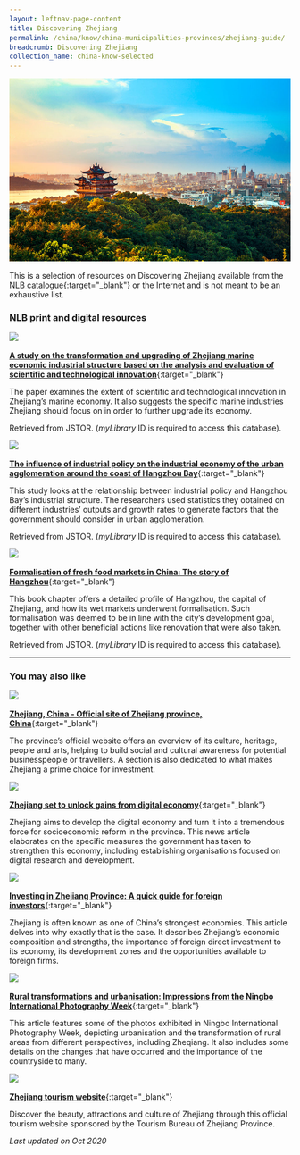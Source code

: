 ```yaml
---
layout: leftnav-page-content
title: Discovering Zhejiang
permalink: /china/know/china-municipalities-provinces/zhejiang-guide/
breadcrumb: Discovering Zhejiang
collection_name: china-know-selected
---
```


<img src="\images\china-selected\zhejiang-guide.jpg" alt="zhejiang guide banner" style="width:800px;" />

This is a selection of resources on Discovering Zhejiang available from the [NLB catalogue](http://catalogue.nlb.gov.sg/){:target="_blank"} or the Internet and is not meant to be an exhaustive list.

### **NLB print and digital resources**

<img src="/images/resources/Database 1.jpg" style="width:180px;" />

[**A study on the transformation and upgrading of Zhejiang marine economic industrial structure based on the analysis and evaluation of scientific and technological innovation**](https://eresources.nlb.gov.sg/Main/browse/resource/1322){:target="_blank"}

The paper examines the extent of scientific and technological innovation in Zhejiang’s marine economy. It also suggests the specific marine industries Zhejiang should focus on in order to further upgrade its economy. 

Retrieved from JSTOR. (*myLibrary* ID is required to access this database).

<img src="/images/resources/Database 2.jpg" style="width:180px;" />

[**The influence of industrial policy on the industrial economy of the urban agglomeration around the coast of Hangzhou Bay**](https://eresources.nlb.gov.sg/Main/browse/resource/1322){:target="_blank"}

This study looks at the relationship between industrial policy and Hangzhou Bay’s industrial structure. The researchers used statistics they obtained on different industries’ outputs and growth rates to generate factors that the government should consider in urban agglomeration.

Retrieved from JSTOR. (*myLibrary* ID is required to access this database).

<img src="/images/resources/Database 3.jpg" style="width:180px;" />

[**Formalisation of fresh food markets in China: The story of Hangzhou**](https://eresources.nlb.gov.sg/Main/browse/resource/1322){:target="_blank"}

This book chapter offers a detailed profile of Hangzhou, the capital of Zhejiang, and how its wet markets underwent formalisation. Such formalisation was deemed to be in line with the city’s development goal, together with other beneficial actions like renovation that were also taken.

Retrieved from JSTOR. (*myLibrary* ID is required to access this database).

---

### **You may also like**

<img src="/images/resources/Article 1.jpg" style="width:180px;" />

[**Zhejiang, China - Official site of Zhejiang province, China**](http://www.ezhejiang.gov.cn/){:target="_blank"}

The province’s official website offers an overview of its culture, heritage, people and arts, helping to build social and cultural awareness for potential businesspeople or travellers. A section is also dedicated to what makes Zhejiang a prime choice for investment. 

<img src="/images/resources/Article 2.jpg" style="width:180px;" />

[**Zhejiang set to unlock gains from digital economy**](https://www.chinadaily.com.cn/a/201907/23/WS5d366fe4a310d8305640080e.html){:target="_blank"}

Zhejiang aims to develop the digital economy and turn it into a tremendous force for socioeconomic reform in the province. This news article elaborates on the specific measures the government has taken to strengthen this economy, including establishing organisations focused on digital research and development.

<img src="/images/resources/Article 3.jpg" style="width:180px;" />

[**Investing in Zhejiang Province: A quick guide for foreign investors**](https://www.china-briefing.com/news/investing-in-zhejiang-province-quick-guide-foreign-investors/#:~:text=Zhejiang%20has%20a%20very%20strong,percent%20of%20the%20jobs%20created){:target="_blank"}

Zhejiang is often known as one of China’s strongest economies. This article delves into why exactly that is the case. It describes Zhejiang’s economic composition and strengths, the importance of foreign direct investment to its economy, its development zones and the opportunities available to foreign firms. 

<img src="/images/resources/Article 4.jpg" style="width:180px;" />

[**Rural transformations and urbanisation: Impressions from the Ningbo International Photography Week**](https://madeinchinajournal.com/2019/01/12/rural-transformations-and-urbanisation%EF%BB%BF-impressions-from-the-ningbo-international-photography-week/){:target="_blank"}

This article features some of the photos exhibited in Ningbo International Photography Week, depicting urbanisation and the transformation of rural areas from different perspectives, including Zheqiang. It also includes some details on the changes that have occurred and the importance of the countryside to many. 

<img src="/images/resources/Article 1.jpg" style="width:180px;" />

[**Zhejiang tourism website**](http://en.tourzj.com/about-us/){:target="_blank"}

Discover the beauty, attractions and culture of Zhejiang through this official tourism website sponsored by the Tourism Bureau of Zhejiang Province.



*Last updated on Oct 2020*